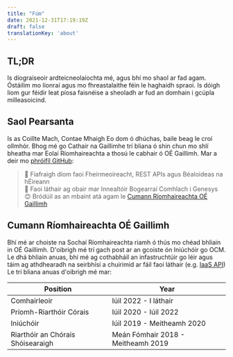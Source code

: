 ```yaml
---
title: "Fúm"
date: 2021-12-31T17:19:19Z
draft: false
translationKey: 'about'
---
```


## TL;DR
Is díograiseoir ardteicneolaíochta mé, agus bhí mo shaol ar fad agam. Óstáilim mo líonraí agus mo fhreastalaithe féin le haghaidh spraoi. Is dóigh liom gur féidir leat píosa faisnéise a sheoladh ar fud an domhain i gcúpla milleasoicind.

## Saol Pearsanta
Is as Coillte Mach, Contae Mhaigh Eo dom ó dhúchas, baile beag le croí ollmhór. Bhog mé go Cathair na Gaillimhe trí bliana ó shin chun mo shlí bheatha mar Eolaí Ríomhaireachta a thosú le cabhair ó OÉ Gaillimh.
Mar a deir mo [phróifíl GitHub](https://github.com/mcgovman):

> 💬 Fiafraigh díom faoi Fheirmeoireacht, REST APIs agus Béaloideas na hÉireann  
> 💼 Faoi láthair ag obair mar Innealtóir Bogearraí Comhlach i Genesys
> 😊 Bródúil as an mbaint atá agam le [Cumann Ríomhaireachta OÉ Gaillimh](https://compsoc.ie)  

## Cumann Ríomhaireachta OÉ Gaillimh 
Bhí mé ar choiste na Sochaí Ríomhaireachta riamh ó thús mo chéad bhliain in OÉ Gaillimh. D'oibrigh mé trí gach post ar an gcoiste ón Iniúchóir go OCM.
Le dhá bhliain anuas, bhí mé ag cothabháil an infastruchtúir go léir agus táim ag athdhearadh na seirbhísí a chuirimid ar fáil faoi láthair (e.g. [IaaS API](https://github.com/nuigcompsoc/api))
Le trí bliana anuas d'oibrigh mé mar:

| Position                          | Year                               |
|-----------------------------------|------------------------------------|
| Comhairleoir                      | Iúil 2022 - I láthair              |
| Príomh-Riarthóir Córais           | Iúil 2020 - Iúil 2022              |
| Iniúchóir                         | Iúil 2019 - Meitheamh 2020         |
| Riarthóir an Chórais Shóisearaigh | Meán Fómhair 2018 - Meitheamh 2019 |
